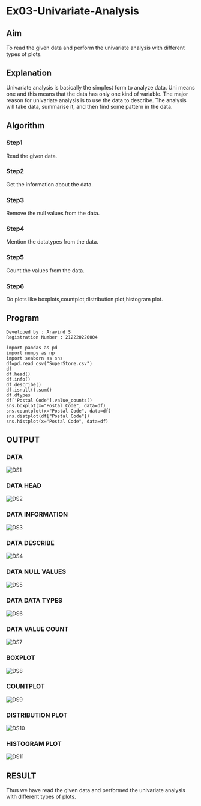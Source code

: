 # Ex03-Univariate-Analysis

## Aim

To read the given data and perform the univariate analysis with different types of plots.

## Explanation

Univariate analysis is basically the simplest form to analyze data. Uni means one and this means that the data has only one kind of variable. The major reason for univariate analysis is to use the data to describe. The analysis will take data, summarise it, and then find some pattern in the data.

## Algorithm

### Step1
Read the given data.

### Step2
Get the information about the data.

### Step3
Remove the null values from the data.

### Step4
Mention the datatypes from the data.

### Step5
Count the values from the data.

### Step6
Do plots like boxplots,countplot,distribution plot,histogram plot.

## Program
```
Developed by : Aravind S
Registration Number : 212220220004

import pandas as pd
import numpy as np
import seaborn as sns
df=pd.read_csv("SuperStore.csv")
df
df.head()
df.info()
df.describe()
df.isnull().sum()
df.dtypes
df['Postal Code'].value_counts()
sns.boxplot(x="Postal Code", data=df)
sns.countplot(x="Postal Code", data=df)
sns.distplot(df["Postal Code"])
sns.histplot(x="Postal Code", data=df)
```
## OUTPUT

### DATA
![DS1](https://user-images.githubusercontent.com/93427345/191898791-4de0a8c9-8581-41ea-8d84-b5ec9c6743c7.PNG)

### DATA HEAD
![DS2](https://user-images.githubusercontent.com/93427345/191898834-8d3130d9-0b40-4365-a3ea-74e3d28431d2.PNG)

### DATA INFORMATION
![DS3](https://user-images.githubusercontent.com/93427345/191898931-2e68fa8f-cf9d-43bc-a312-daf160e07afc.PNG)

### DATA DESCRIBE
![DS4](https://user-images.githubusercontent.com/93427345/191899037-e94c8007-a87b-4ead-b12d-71bd330a2a8c.PNG)

### DATA NULL VALUES
![DS5](https://user-images.githubusercontent.com/93427345/191899055-86795845-012e-4143-b9c9-8713c4a43ff4.PNG)

### DATA DATA TYPES
![DS6](https://user-images.githubusercontent.com/93427345/191899082-b33f146f-342f-4f3a-91eb-a75f3df20ffc.PNG)

### DATA VALUE COUNT
![DS7](https://user-images.githubusercontent.com/93427345/191899148-cd36cef2-1862-47bc-b22d-5b103fceb4cb.PNG)

### BOXPLOT
![DS8](https://user-images.githubusercontent.com/93427345/191899185-be661814-d402-4245-ba45-cbe649579323.PNG)

### COUNTPLOT
![DS9](https://user-images.githubusercontent.com/93427345/191899219-e401211a-2cfc-4307-94c8-80141da63e6c.PNG)

### DISTRIBUTION PLOT
![DS10](https://user-images.githubusercontent.com/93427345/191899278-36e61237-4504-4203-b341-bb5da1c7a3e8.PNG)

### HISTOGRAM PLOT
![DS11](https://user-images.githubusercontent.com/93427345/191899301-c3316b5a-2418-44e3-8422-c2e772aca695.PNG)

## RESULT
Thus we have read the given data and performed the univariate analysis with different types of plots.
